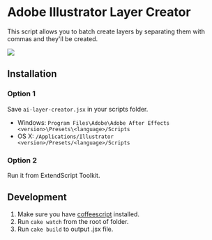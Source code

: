 # Adobe Illustrator Layer Creator

This script allows you to batch create layers by separating them with commas and they'll be created.

![](https://s3-us-west-2.amazonaws.com/sebastienlavoie.personal/adobe-illustrator-layer-creator_2.png)

## Installation

### Option 1

Save `ai-layer-creator.jsx` in your scripts folder.

- Windows: `Program Files\Adobe\Adobe After Effects <version>\Presets\<language>/Scripts`
- OS X: `/Applications/Illustrator <version>/Presets/<language>/Scripts`

### Option 2

Run it from ExtendScript Toolkit.

## Development

1. Make sure you have [coffeescript](http://coffeescript.org) installed.
2. Run `cake watch` from the root of folder.
3. Run `cake build` to output .jsx file.